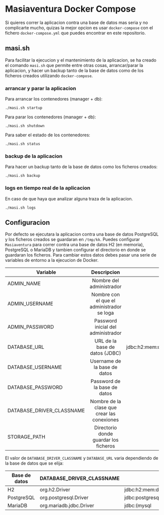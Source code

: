 # Masiaventura Docker Compose

Si quieres correr la aplicacion contra una base de datos mas seria y no complicarte mucho, quizas la mejor opcion es usar `docker-compose` con el fichero `docker-compose.yml` que puedes encontrar en este repositorio. 

## masi.sh

Para facilitar la ejecucion y el mantenimiento de la aplicacion, se ha creado el comando `masi.sh` que permite entre otras cosas, arrancar/parar la aplicacion, y hacer un backup tanto de la base de datos como de los ficheros creados utilizando `docker-compose`.

### arrancar y parar la aplicacion

Para arrancar los contenedores (manager + db):

```shell
./masi.sh startup
```

Para parar los contenedores (manager + db):

```shell
./masi.sh shutdown
```

Para saber el estado de los contenedores:

```shell
./masi.sh status
```

### backup de la aplicacion

Para hacer un backup tanto de la base de datos como los ficheros creados:

```shell
./masi.sh backup
```

### logs en tiempo real de la aplicacion

En caso de que haya que analizar alguna traza de la aplicacion.

```shell
./masi.sh logs
```

## Configuracion

Por defecto se ejecutara la aplicacion contra una base de datos PostgreSQL y los ficheros creados se guardaran en `/tmp/kk`. Puedes configurar `Masiaventura` para correr contra una base de datos H2 (en memoria), PostgreSQL o MariaDB y tambien configurar el directorio en donde se guardaran los ficheros. Para cambiar estos datos debes pasar una serie de variables de entorno a la ejecucion de Docker.

| Variable        | Descripcion                                  | valor por defecto|
| --------------- |:--------------------------------------------:| ----------------:|
| ADMIN_NAME      | Nombre del administrador                     | admin            |
| ADMIN_USERNAME  | Nombre con el que el administrador se loga   | admin            |
| ADMIN_PASSWORD  | Password inicial del administrador           | admin            |
| DATABASE_URL    | URL de la base de datos (JDBC)               | jdbc:h2:mem:devDb;MVCC=TRUE;LOCK_TIMEOUT=10000;DB_CLOSE_ON_EXIT=FALSE}|
| DATABASE_USERNAME | Username de la base de datos               | masiaventura     |
| DATABASE_PASSWORD | Password de la base de datos               | masiaventura     |
| DATABASE_DRIVER_CLASSNAME | Nombre de la clase que crear las conexiones | org.h2.Driver |
| STORAGE_PATH      | Directorio donde guardar los ficheros      | /tmp/kk          |

El valor de `DATABASE_DRIVER_CLASSNAME` y `DATABASE_URL` varia dependiendo de la base de datos que se elija:

| Base de datos | DATABASE_DRIVER_CLASSNAME | DATABASE_URL |
| --------------|---------------------------|--------------|
| H2            | org.h2.Driver             | jdbc:h2:mem:devDb;MVCC=TRUE;LOCK_TIMEOUT=10000;DB_CLOSE_ON_EXIT=FALSE} |
| PostgreSQL    | org.postgresql.Driver     | jdbc:postgresql://host[:puerto]/basededatos |
| MariaDB       | org.mariadb.jdbc.Driver   | jdbc:(mysql|mariadb)://host[:puerto]/basededatos |

